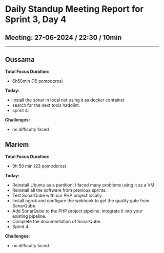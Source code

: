 # Daily Standup Meeting Report for Sprint 3, Day 4

## Meeting: 27-06-2024 / 22:30 / 10min

---

## Oussama

**Total Focus Duration:**

- 6h50min (16 pomodoros)

**Today:**

- Install the sonar in local not using it as docker container
- search for the next tools hadolint.
- sprint 4.

**Challenges:**

- no difficulty faced

## Mariem

**Total Focus Duration:**

- 9h 50 min (23 pomodoros)

**Today:**
- Reinstall Ubuntu as a partition; I faced many problems using it as a VM.
- Reinstall all the software from previous sprints.
- Test SonarQube with our PHP project locally.
- Install ngrok and configure the webhook to get the quality gate from SonarQube.
- Add SonarQube to the PHP project pipeline: Integrate it into your existing pipeline.
- Complete the documentation of SonarQube.
- Sprint 4.

**Challenges:**
 - no difficulty faced
